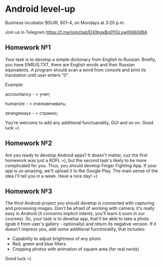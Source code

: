 # Android level-up

Business incubator BSUIR, 601-4, on Mondays at 3:20 p.m.

Join us in Telegram https://t.me/joinchat/EH0bgxBn0YGLxw0h6b1d9A

## Homework №1
Your task is to develop a simple dictionary from English to Russian. Briefly, you have ENRUS.TXT, there are English words and their Russian equivalents. A program should scan a word from console and print its translation until user enters "0". 


  Example:
  
  accountancy - > учет;
  
  humanize - > очеловечивать;
  
  strangeways - > странно;
  
  
You're welcome to add any additional functuanality, GUI and so on. Good luck =) 

## Homework №2
Are you ready to develop Android apps? It doesn't matter, cuz the first homework was just a ROFL =), but the second task's likely to be more complicated for you. Thus, you should develop Finger Fighting App. If your app is so amazing, we'll upload it to the Google Play. The main sense of the idea I'll tell you in a week. Have a nice day! =)

## Homework №3
The third Android project you should develop is connected with capturing and processing images. Don't be afraid of working with camera: it's really easy in Android (it concerns implicit intents, you'll learn it soon in our courses). So, your task is to develop app, that'll be able to take a photo (grab it from user's gallery - optionally) and return its negative version. If it doesn't impress you, add some additional functionality, that includes:
- Capability to adjust brightness of any photo
- Red, green and blue filters
- Cropping photos with animation of square area (for real nerds)

Good luck =)



